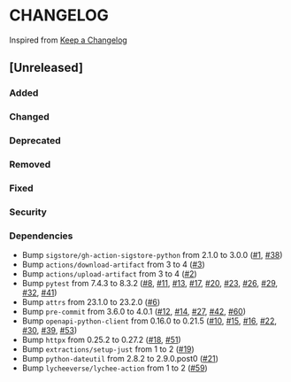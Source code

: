 # CHANGELOG
Inspired from [Keep a Changelog](https://keepachangelog.com/en/1.0.0/)

## [Unreleased]
### Added
### Changed
### Deprecated
### Removed
### Fixed
### Security
### Dependencies
- Bump `sigstore/gh-action-sigstore-python` from 2.1.0 to 3.0.0 ([#1](https://github.com/MechanicalFlower/godot-asset-library-client/pull/1), [#38](https://github.com/MechanicalFlower/godot-asset-library-client/pull/38))
- Bump `actions/download-artifact` from 3 to 4 ([#3](https://github.com/MechanicalFlower/godot-asset-library-client/pull/3))
- Bump `actions/upload-artifact` from 3 to 4 ([#2](https://github.com/MechanicalFlower/godot-asset-library-client/pull/2))
- Bump `pytest` from 7.4.3 to 8.3.2 ([#8](https://github.com/MechanicalFlower/godot-asset-library-client/pull/8), [#11](https://github.com/MechanicalFlower/godot-asset-library-client/pull/11), [#13](https://github.com/MechanicalFlower/godot-asset-library-client/pull/13), [#17](https://github.com/MechanicalFlower/godot-asset-library-client/pull/17), [#20](https://github.com/MechanicalFlower/godot-asset-library-client/pull/20), [#23](https://github.com/MechanicalFlower/godot-asset-library-client/pull/23), [#26](https://github.com/MechanicalFlower/godot-asset-library-client/pull/26), [#29](https://github.com/MechanicalFlower/godot-asset-library-client/pull/29), [#32](https://github.com/MechanicalFlower/godot-asset-library-client/pull/32), [#41](https://github.com/MechanicalFlower/godot-asset-library-client/pull/41))
- Bump `attrs` from 23.1.0 to 23.2.0 ([#6](https://github.com/MechanicalFlower/godot-asset-library-client/pull/6))
- Bump `pre-commit` from 3.6.0 to 4.0.1 ([#12](https://github.com/MechanicalFlower/godot-asset-library-client/pull/12), [#14](https://github.com/MechanicalFlower/godot-asset-library-client/pull/14), [#27](https://github.com/MechanicalFlower/godot-asset-library-client/pull/27), [#42](https://github.com/MechanicalFlower/godot-asset-library-client/pull/42), [#60](https://github.com/MechanicalFlower/godot-asset-library-client/pull/60))
- Bump `openapi-python-client` from 0.16.0 to 0.21.5 ([#10](https://github.com/MechanicalFlower/godot-asset-library-client/pull/10), [#15](https://github.com/MechanicalFlower/godot-asset-library-client/pull/15), [#16](https://github.com/MechanicalFlower/godot-asset-library-client/pull/16), [#22](https://github.com/MechanicalFlower/godot-asset-library-client/pull/22), [#30](https://github.com/MechanicalFlower/godot-asset-library-client/pull/30), [#39](https://github.com/MechanicalFlower/godot-asset-library-client/pull/39), [#53](https://github.com/MechanicalFlower/godot-asset-library-client/pull/53))
- Bump `httpx` from 0.25.2 to 0.27.2 ([#18](https://github.com/MechanicalFlower/godot-asset-library-client/pull/18), [#51](https://github.com/MechanicalFlower/godot-asset-library-client/pull/51))
- Bump `extractions/setup-just` from 1 to 2 ([#19](https://github.com/MechanicalFlower/godot-asset-library-client/pull/19))
- Bump `python-dateutil` from 2.8.2 to 2.9.0.post0 ([#21](https://github.com/MechanicalFlower/godot-asset-library-client/pull/21))
- Bump `lycheeverse/lychee-action` from 1 to 2 ([#59](https://github.com/MechanicalFlower/godot-asset-library-client/pull/59))
